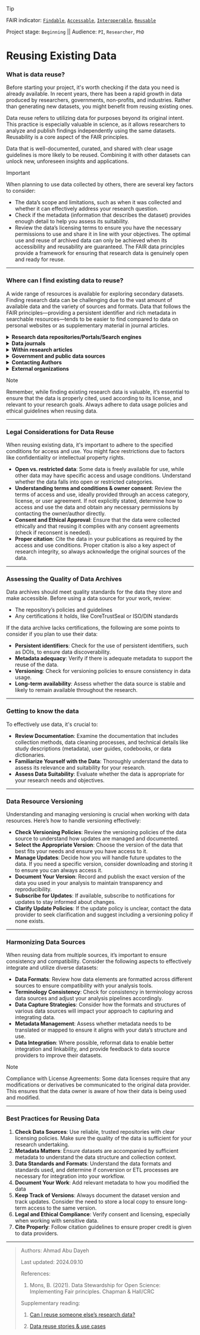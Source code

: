 >[!TIP]
> FAIR indicator: <code>[Findable]()</code>, <code>[Accessable]()</code>, <code>[Interoperable]()</code>, <code>[Reusable]()</code>
> 
> Project stage: <code>Beginning</code>  || Audience: <code>PI</code>, <code>Researcher</code>, <code>PhD</code>

# Reusing Existing Data

### What is data reuse?

Before starting your project, it's worth checking if the data you need is already available. In recent years, there has been a rapid growth in data produced by researchers, governments, non-profits, and industries. Rather than generating new datasets, you might benefit from reusing existing ones.

Data reuse refers to utilizing data for purposes beyond its original intent. This practice is especially valuable in science, as it allows researchers to analyze and publish findings independently using the same datasets. Reusability is a core aspect of the FAIR principles.

Data that is well-documented, curated, and shared with clear usage guidelines is more likely to be reused. Combining it with other datasets can unlock new, unforeseen insights and applications.

> [!Important]
> When planning to use data collected by others, there are several key factors to consider:
> - The data’s scope and limitations, such as when it was collected and whether it can effectively address your research question.
> - Check if the metadata (information that describes the dataset) provides enough detail to help you assess its suitability.
> - Review the data’s licensing terms to ensure you have the necessary permissions to use and share it in line with your objectives.
> The optimal use and reuse of archived data can only be achieved when its accessibility and reusability are guaranteed. The FAIR data principles provide a framework for ensuring that research data is genuinely open and ready for reuse.

---

### Where can I find existing data to reuse?

A wide range of resources is available for exploring secondary datasets. Finding research data can be challenging due to the vast amount of available data and the variety of sources and formats. Data that follows the FAIR principles—providing a persistent identifier and rich metadata in searchable resources—tends to be easier to find compared to data on personal websites or as supplementary material in journal articles.

<details>
<summary><strong>Research data repositories/Portals/Search engines</strong></summary>

There are national and international online databases that house research data. Typically, this data can be downloaded and reused. These platforms index a wealth of domain-specific and general datasets.

Examples:
- [re3data.org](https://www.re3data.org): The Registry of Research Data Repositories is a great place to start for finding data across various subject areas.
- [FAIRsharing](https://fairsharing.org): A catalog of databases described using BioDBcore guidelines, including information about the standards used in each one.
- [EU Open Data Portal](https://data.europa.eu/euodp/en/home): Offers a wide range of data, including geographic, geopolitical, financial, statistical, electoral, legal, crime, health, environmental, transport, and scientific research data.
- [DataCite Metadata Search](https://search.datacite.org): Provides a large index of research data by gathering metadata for each DOI. You can use it to find datasets, get statistics, and explore connections.

</details>

<details>
<summary><strong>Data journals</strong></summary>

Journals such as *Scientific Data* provide peer-reviewed descriptions of datasets with significant reuse potential.

</details>

<details>
<summary><strong>Within research articles</strong></summary>

Publishers are pushing authors to include information on how to access the data behind their research. So, when you’re looking through journal articles or other literature, you might find links and DOIs (digital object identifiers) that show you how to get and use the data from the article itself. These datasets can be found in supplementary materials sections or within the aforementioned data repositories associated with the journal.

</details>

<details>
<summary><strong>Government and public data sources</strong></summary>

Government websites such as Data.gov (UK, USA, Australia), Data.gouv (France), and govdata.de (Germany) provide extensive public datasets from their respective countries.

</details>

<details>
<summary><strong>Contacting Authors</strong></summary>

If you find a research paper without a description of where to find the data of interest, you may contact the authors to ask about accessing the underlying datasets.

</details>

<details>
<summary><strong>External organizations</strong></summary>

If you are obtaining existing data, that are not publicly available, from an external organization (e.g. hospital), a data agreement needs to be put in place. Contact your supervisor/data steward.

</details>

> [!NOTE]
> Remember, while finding existing research data is valuable, it’s essential to ensure that the data is properly cited, used according to its license, and relevant to your research goals. Always adhere to data usage policies and ethical guidelines when reusing data.

---

### Legal Considerations for Data Reuse

When reusing existing data, it's important to adhere to the specified conditions for access and use. You might face restrictions due to factors like confidentiality or intellectual property rights.

- **Open vs. restricted data**: Some data is freely available for use, while other data may have specific access and usage conditions. Understand whether the data falls into open or restricted categories.
- **Understanding terms and conditions & owner consent**: Review the terms of access and use, ideally provided through an access category, license, or user agreement. If not explicitly stated, determine how to access and use the data and obtain any necessary permissions by contacting the owner/author directly.
- **Consent and Ethical Approval**: Ensure that the data were collected ethically and that reusing it complies with any consent agreements (check if reconsent is needed).
- **Proper citation**: Cite the data in your publications as required by the access and use conditions. Proper citation is also a key aspect of research integrity, so always acknowledge the original sources of the data.

---

### Assessing the Quality of Data Archives

Data archives should meet quality standards for the data they store and make accessible. Before using a data source for your work, review:

- The repository’s policies and guidelines
- Any certifications it holds, like CoreTrustSeal or ISO/DIN standards

If the data archive lacks certifications, the following are some points to consider if you plan to use their data:

- **Persistent identifiers**: Check for the use of persistent identifiers, such as DOIs, to ensure data discoverability.
- **Metadata adequacy**: Verify if there is adequate metadata to support the reuse of the data.
- **Versioning**: Check for versioning policies to ensure consistency in data usage.
- **Long-term availability**: Assess whether the data source is stable and likely to remain available throughout the research.

---

### Getting to know the data

To effectively use data, it's crucial to:

- **Review Documentation**: Examine the documentation that includes collection methods, data cleaning processes, and technical details like study descriptions (metadata), user guides, codebooks, or data dictionaries.
- **Familiarize Yourself with the Data**: Thoroughly understand the data to assess its relevance and suitability for your research.
- **Assess Data Suitability**: Evaluate whether the data is appropriate for your research needs and objectives.

---

### Data Resource Versioning

Understanding and managing versioning is crucial when working with data resources. Here’s how to handle versioning effectively:

- **Check Versioning Policies**: Review the versioning policies of the data source to understand how updates are managed and documented.
- **Select the Appropriate Version**: Choose the version of the data that best fits your needs and ensure you have access to it.
- **Manage Updates**: Decide how you will handle future updates to the data. If you need a specific version, consider downloading and storing it to ensure you can always access it.
- **Document Your Version**: Record and publish the exact version of the data you used in your analysis to maintain transparency and reproducibility.
- **Subscribe for Updates**: If available, subscribe to notifications for updates to stay informed about changes.
- **Clarify Update Policies**: If the update policy is unclear, contact the data provider to seek clarification and suggest including a versioning policy if none exists.

---

### Harmonizing Data Sources

When reusing data from multiple sources, it’s important to ensure consistency and compatibility. Consider the following aspects to effectively integrate and utilize diverse datasets:

- **Data Formats**: Review how data elements are formatted across different sources to ensure compatibility with your analysis tools.
- **Terminology Consistency**: Check for consistency in terminology across data sources and adjust your analysis pipelines accordingly.
- **Data Capture Strategies**: Consider how the formats and structures of various data sources will impact your approach to capturing and integrating data.
- **Metadata Management**: Assess whether metadata needs to be translated or mapped to ensure it aligns with your data’s structure and use.
- **Data Integration**: Where possible, reformat data to enable better integration and linkability, and provide feedback to data source providers to improve their datasets.

> [!NOTE]
> Compliance with License Agreements: Some data licenses require that any modifications or derivatives be communicated to the original data provider. This ensures that the data owner is aware of how their data is being used and modified.

---

### Best Practices for Reusing Data

1. **Check Data Sources**: Use reliable, trusted repositories with clear licensing policies. Make sure the quality of the data is sufficient for your research undertaking.
2. **Metadata Matters**: Ensure datasets are accompanied by sufficient metadata to understand the data structure and collection context.
3. **Data Standards and Formats**: Understand the data formats and standards used, and determine if conversion or ETL processes are necessary for integration into your workflow.
4. **Document Your Work**: Add relevant metadata to how you modified the data
5. **Keep Track of Versions**: Always document the dataset version and track updates. Consider the need to store a local copy to ensure long-term access to the same version.
6. **Legal and Ethical Compliance**: Verify consent and licensing, especially when working with sensitive data.
7. **Cite Properly**: Follow citation guidelines to ensure proper credit is given to data providers.

---

<blockquote>
  
Authors: Ahmad Abu Dayeh
 
Last updated: 2024.09.10

References:
  1. Mons, B. (2021). Data Stewardship for Open Science: Implementing Fair principles. Chapman & Hall/CRC

Supplementary reading:
 
  1. [Can I reuse someone else’s research data?](https://www.openaire.eu/can-i-reuse-someone-else-research-data)
  
  2. [Data reuse stories & use cases](https://www.openaire.eu/data-reuse-use-cases)

</blockquote>
